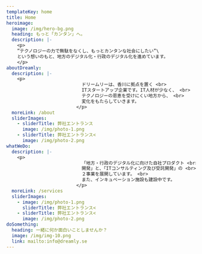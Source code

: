 ```yaml
---
templateKey: home
title: Home
heroimage:
  image: /img/hero-bg.png
  heading: もっと「カンタン」へ。
  description: |-
    <p>
    ”テクノロジーの力で無駄をなくし、もっとカンタンな社会にしたい”\
    という想いのもと、地方のデジタル化・行政のデジタル化を進めています。
    </p>
aboutDreamly:
  description: |-
    <p>
                            ドリームリーは、香川に拠点を置く <br>
                            ITスタートアップ企業です。IT人材が少なく、 <br>
                            テクノロジーの恩恵を受けにくい地方から、 <br>
                            変化をもたらしていきます。
                          </p>
  moreLink: /about
  sliderImages:
    - sliderTitle: 弊社エントランス
      image: /img/photo-1.png
    - sliderTitle: 弊社エントランス<
      image: /img/photo-2.png
whatWeDo:
  description: |-
    <p>
                            「地方・行政のデジタル化に向けた自社プロダクト <br>
                            開発」と、「ITコンサルティング及び受託開発」の <br>
                            ２事業を展開しています。 <br>
                            また、インキュベーション施設も建設中です。
                          </p>
  moreLink: /services
  sliderImages:
    - image: /img/photo-1.png
      sliderTitle: 弊社エントランス<
    - sliderTitle: 弊社エントランス<
      image: /img/photo-2.png
doSomething:
  heading: 一緒に何か面白いことしませんか？
  image: /img/img-10.png
  link: mailto:info@dreamly.se
---
```

